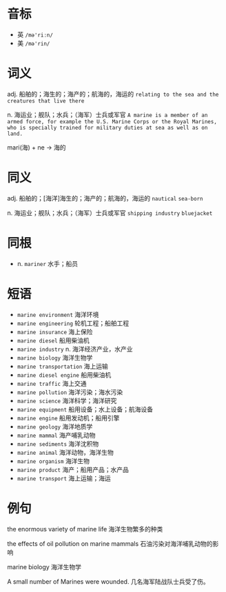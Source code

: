 # 音标

- 英 `/mə'riːn/`
- 美 `/mə'rin/`

# 词义

adj. 船舶的；海生的；海产的；航海的，海运的
`relating to the sea and the creatures that live there`

n. 海运业；舰队；水兵；（海军）士兵或军官
`A marine is a member of an armed force, for example the U.S. Marine Corps or the Royal Marines, who is specially trained for military duties at sea as well as on land. `



mari(海) + ne → 海的

# 同义

adj. 船舶的；[海洋]海生的；海产的；航海的，海运的
`nautical` `sea-born`

n. 海运业；舰队；水兵；（海军）士兵或军官
`shipping industry` `bluejacket`

# 同根

- n. `mariner` 水手；船员

# 短语

- `marine environment` 海洋环境
- `marine engineering` 轮机工程；船舶工程
- `marine insurance` 海上保险
- `marine diesel` 船用柴油机
- `marine industry` n. 海洋经济产业，水产业
- `marine biology` 海洋生物学
- `marine transportation` 海上运输
- `marine diesel engine` 船用柴油机
- `marine traffic` 海上交通
- `marine pollution` 海洋污染；海水污染
- `marine science` 海洋科学；海洋研究
- `marine equipment` 船用设备；水上设备；航海设备
- `marine engine` 船用发动机；船用引擎
- `marine geology` 海洋地质学
- `marine mammal` 海产哺乳动物
- `marine sediments` 海洋沈积物
- `marine animal` 海洋动物，海洋生物
- `marine organism` 海洋生物
- `marine product` 海产；船用产品；水产品
- `marine transport` 海上运输；海运

# 例句

the enormous variety of marine life
海洋生物繁多的种类

the effects of oil pollution on marine mammals
石油污染对海洋哺乳动物的影响

marine biology
海洋生物学

A small number of Marines were wounded.
几名海军陆战队士兵受了伤。


